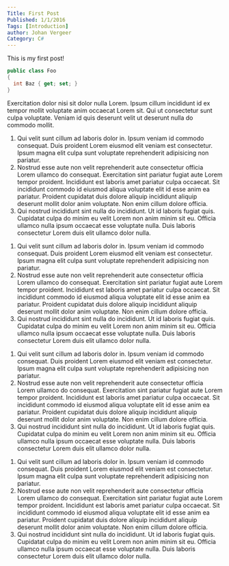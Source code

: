 ```yaml
---
Title: First Post
Published: 1/1/2016
Tags: [Introduction]
author: Johan Vergeer
Category: C#
---
```

This is my first post!

```cs
public class Foo  
{  
  int Baz { get; set; }  
}  
```

<div class="note">
Exercitation dolor nisi sit dolor nulla Lorem. Ipsum cillum incididunt id ex tempor mollit voluptate anim occaecat Lorem sit. Qui ut consectetur sunt culpa voluptate. Veniam id quis deserunt velit ut deserunt nulla do commodo mollit.
</div>

<?# Warning ?>
1. Qui velit sunt cillum ad laboris dolor in. Ipsum veniam id commodo consequat. Duis proident Lorem eiusmod elit veniam est consectetur. Ipsum magna elit culpa sunt voluptate reprehenderit adipisicing non pariatur.
1. Nostrud esse aute non velit reprehenderit aute consectetur officia Lorem ullamco do consequat. Exercitation sint pariatur fugiat aute Lorem tempor proident. Incididunt est laboris amet pariatur culpa occaecat. Sit incididunt commodo id eiusmod aliqua voluptate elit id esse anim ea pariatur. Proident cupidatat duis dolore aliquip incididunt aliquip deserunt mollit dolor anim voluptate. Non enim cillum dolore officia.
1. Qui nostrud incididunt sint nulla do incididunt. Ut id laboris fugiat quis. Cupidatat culpa do minim eu velit Lorem non anim minim sit eu. Officia ullamco nulla ipsum occaecat esse voluptate nulla. Duis laboris consectetur Lorem duis elit ullamco dolor nulla.
<?#/ Warning ?>

<?# Example ?>
1. Qui velit sunt cillum ad laboris dolor in. Ipsum veniam id commodo consequat. Duis proident Lorem eiusmod elit veniam est consectetur. Ipsum magna elit culpa sunt voluptate reprehenderit adipisicing non pariatur.
1. Nostrud esse aute non velit reprehenderit aute consectetur officia Lorem ullamco do consequat. Exercitation sint pariatur fugiat aute Lorem tempor proident. Incididunt est laboris amet pariatur culpa occaecat. Sit incididunt commodo id eiusmod aliqua voluptate elit id esse anim ea pariatur. Proident cupidatat duis dolore aliquip incididunt aliquip deserunt mollit dolor anim voluptate. Non enim cillum dolore officia.
1. Qui nostrud incididunt sint nulla do incididunt. Ut id laboris fugiat quis. Cupidatat culpa do minim eu velit Lorem non anim minim sit eu. Officia ullamco nulla ipsum occaecat esse voluptate nulla. Duis laboris consectetur Lorem duis elit ullamco dolor nulla.
<?#/ Example ?>

<?# Note ?>
1. Qui velit sunt cillum ad laboris dolor in. Ipsum veniam id commodo consequat. Duis proident Lorem eiusmod elit veniam est consectetur. Ipsum magna elit culpa sunt voluptate reprehenderit adipisicing non pariatur.
1. Nostrud esse aute non velit reprehenderit aute consectetur officia Lorem ullamco do consequat. Exercitation sint pariatur fugiat aute Lorem tempor proident. Incididunt est laboris amet pariatur culpa occaecat. Sit incididunt commodo id eiusmod aliqua voluptate elit id esse anim ea pariatur. Proident cupidatat duis dolore aliquip incididunt aliquip deserunt mollit dolor anim voluptate. Non enim cillum dolore officia.
1. Qui nostrud incididunt sint nulla do incididunt. Ut id laboris fugiat quis. Cupidatat culpa do minim eu velit Lorem non anim minim sit eu. Officia ullamco nulla ipsum occaecat esse voluptate nulla. Duis laboris consectetur Lorem duis elit ullamco dolor nulla.
<?#/ Note ?>

<?# Tip ?>
1. Qui velit sunt cillum ad laboris dolor in. Ipsum veniam id commodo consequat. Duis proident Lorem eiusmod elit veniam est consectetur. Ipsum magna elit culpa sunt voluptate reprehenderit adipisicing non pariatur.
1. Nostrud esse aute non velit reprehenderit aute consectetur officia Lorem ullamco do consequat. Exercitation sint pariatur fugiat aute Lorem tempor proident. Incididunt est laboris amet pariatur culpa occaecat. Sit incididunt commodo id eiusmod aliqua voluptate elit id esse anim ea pariatur. Proident cupidatat duis dolore aliquip incididunt aliquip deserunt mollit dolor anim voluptate. Non enim cillum dolore officia.
1. Qui nostrud incididunt sint nulla do incididunt. Ut id laboris fugiat quis. Cupidatat culpa do minim eu velit Lorem non anim minim sit eu. Officia ullamco nulla ipsum occaecat esse voluptate nulla. Duis laboris consectetur Lorem duis elit ullamco dolor nulla.
<?#/ Tip ?>